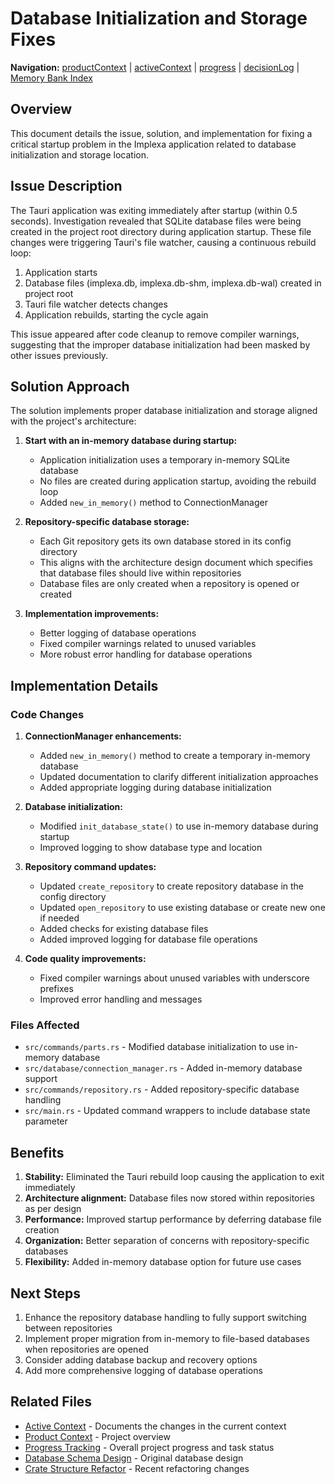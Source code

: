 # Database Initialization and Storage Fixes

**Navigation:** [productContext](./productContext.md) | [activeContext](./activeContext.md) | [progress](./progress.md) | [decisionLog](./decisionLog.md) | [Memory Bank Index](./memory-bank-index.md)

## Overview

This document details the issue, solution, and implementation for fixing a critical startup problem in the Implexa application related to database initialization and storage location.

## Issue Description

The Tauri application was exiting immediately after startup (within 0.5 seconds). Investigation revealed that SQLite database files were being created in the project root directory during application startup. These file changes were triggering Tauri's file watcher, causing a continuous rebuild loop:

1. Application starts
2. Database files (implexa.db, implexa.db-shm, implexa.db-wal) created in project root
3. Tauri file watcher detects changes
4. Application rebuilds, starting the cycle again

This issue appeared after code cleanup to remove compiler warnings, suggesting that the improper database initialization had been masked by other issues previously.

## Solution Approach

The solution implements proper database initialization and storage aligned with the project's architecture:

1. **Start with an in-memory database during startup:**
   - Application initialization uses a temporary in-memory SQLite database
   - No files are created during application startup, avoiding the rebuild loop
   - Added `new_in_memory()` method to ConnectionManager

2. **Repository-specific database storage:**
   - Each Git repository gets its own database stored in its config directory
   - This aligns with the architecture design document which specifies that database files should live within repositories
   - Database files are only created when a repository is opened or created

3. **Implementation improvements:**
   - Better logging of database operations
   - Fixed compiler warnings related to unused variables
   - More robust error handling for database operations

## Implementation Details

### Code Changes

1. **ConnectionManager enhancements:**
   - Added `new_in_memory()` method to create a temporary in-memory database
   - Updated documentation to clarify different initialization approaches
   - Added appropriate logging during database initialization

2. **Database initialization:**
   - Modified `init_database_state()` to use in-memory database during startup
   - Improved logging to show database type and location

3. **Repository command updates:**
   - Updated `create_repository` to create repository database in the config directory
   - Updated `open_repository` to use existing database or create new one if needed
   - Added checks for existing database files
   - Added improved logging for database file operations

4. **Code quality improvements:**
   - Fixed compiler warnings about unused variables with underscore prefixes
   - Improved error handling and messages

### Files Affected

- `src/commands/parts.rs` - Modified database initialization to use in-memory database
- `src/database/connection_manager.rs` - Added in-memory database support
- `src/commands/repository.rs` - Added repository-specific database handling
- `src/main.rs` - Updated command wrappers to include database state parameter

## Benefits

1. **Stability:** Eliminated the Tauri rebuild loop causing the application to exit immediately
2. **Architecture alignment:** Database files now stored within repositories as per design
3. **Performance:** Improved startup performance by deferring database file creation
4. **Organization:** Better separation of concerns with repository-specific databases
5. **Flexibility:** Added in-memory database option for future use cases

## Next Steps

1. Enhance the repository database handling to fully support switching between repositories
2. Implement proper migration from in-memory to file-based databases when repositories are opened
3. Consider adding database backup and recovery options
4. Add more comprehensive logging of database operations

## Related Files
- [Active Context](./activeContext.md) - Documents the changes in the current context
- [Product Context](./productContext.md) - Project overview
- [Progress Tracking](./progress.md) - Overall project progress and task status
- [Database Schema Design](./database-schema-design.md) - Original database design
- [Crate Structure Refactor](./crate-structure-refactor.md) - Recent refactoring changes